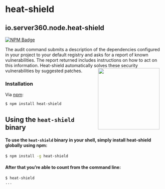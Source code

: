 # heat-shield
## io.server360.node.heat-shield

[![NPM Badge](https://nodei.co/npm/heat-shield.png?downloads=true)](https://www.npmjs.com/package/heat-shield)

The audit command submits a description of the dependencies configured in your project to your default registry and asks for a report of known vulnerabilities. 
The report returned includes instructions on how to act on this information. Heat-shield automatically solves these security vulnerabilities by suggested patches.
<img src="http://i65.tinypic.com/vr6715.png" width="196" height="196" align="right" hspace="12" />

### Installation

Via [npm](https://www.npmjs.com/):

```bash
$ npm install heat-shield
```

## Using the `heat-shield` binary

#### To use the `heat-shield` binary in your shell, simply install heat-shield globally using npm:

```bash
$ npm install -g heat-shield 
```

#### After that you’re able to count from the command line:
```bash
$ heat-shield
...
```